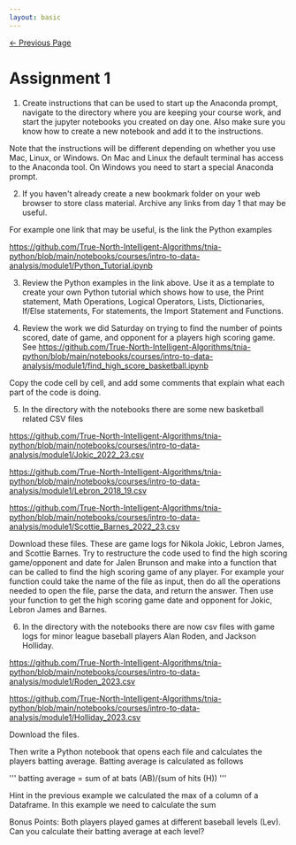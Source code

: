 ```yaml
---
layout: basic
---
```


<div class="nav-links"> 
<a href=" {{ site.baseurl }}/docs/courses/intro-to-data-analysis/module1/CSV" class="prev-link">&larr; Previous Page</a> 
</div>

# Assignment 1


1.  Create instructions that can be used to start up the Anaconda prompt, navigate to the directory where you are keeping your course work, and start the jupyter notebooks you created on day one.  Also make sure you know how to create a new notebook and add it to the instructions.  

Note that the instructions will be different depending on whether you use Mac, Linux, or Windows.  On Mac and Linux the default terminal has access to the Anaconda tool.  On Windows you need to start a special Anaconda prompt. 

2.  If you haven't already create a new bookmark folder on your web browser to store class material.  Archive any links from day 1 that may be useful.

For example one link that may be useful, is the link the Python examples 

https://github.com/True-North-Intelligent-Algorithms/tnia-python/blob/main/notebooks/courses/intro-to-data-analysis/module1/Python_Tutorial.ipynb

3.  Review the Python examples in the link above.  Use it as a template to create your own Python tutorial which shows how to use, the Print statement, Math Operations, Logical Operators, Lists, Dictionaries, If/Else statements, For statements, the Import Statement and Functions.   

4.  Review the work we did Saturday on trying to find the number of points scored, date of game, and opponent for a players high scoring game.  See https://github.com/True-North-Intelligent-Algorithms/tnia-python/blob/main/notebooks/courses/intro-to-data-analysis/module1/find_high_score_basketball.ipynb

Copy the code cell by cell, and add some comments that explain what each part of the code is doing.  

5.  In the directory with the notebooks there are some new basketball related CSV files

https://github.com/True-North-Intelligent-Algorithms/tnia-python/blob/main/notebooks/courses/intro-to-data-analysis/module1/Jokic_2022_23.csv

https://github.com/True-North-Intelligent-Algorithms/tnia-python/blob/main/notebooks/courses/intro-to-data-analysis/module1/Lebron_2018_19.csv

https://github.com/True-North-Intelligent-Algorithms/tnia-python/blob/main/notebooks/courses/intro-to-data-analysis/module1/Scottie_Barnes_2022_23.csv

Download these files.  These are game logs for Nikola Jokic, Lebron James, and Scottie Barnes.  Try to restructure the code used to find the high scoring game/opponent and date for Jalen Brunson and make into a function that can be called to find the high scoring game of any player.  For example your function could take the name of the file as input, then do all the operations needed to open the file, parse the data, and return the answer.  Then use your function to get the high scoring game date and opponent for Jokic, Lebron James and Barnes. 

6.  In the directory with the notebooks there are now csv files with game logs for minor league baseball players Alan Roden, and Jackson Holliday.  

https://github.com/True-North-Intelligent-Algorithms/tnia-python/blob/main/notebooks/courses/intro-to-data-analysis/module1/Roden_2023.csv

https://github.com/True-North-Intelligent-Algorithms/tnia-python/blob/main/notebooks/courses/intro-to-data-analysis/module1/Holliday_2023.csv


Download the files.  

Then write a Python notebook that opens each file and calculates the players batting average.  Batting average is calculated as follows

'''
batting average = sum of at bats (AB)/(sum of hits (H))
'''

Hint in the previous example we calculated the max of a column of a Dataframe.  In this example we need to calculate the sum

Bonus Points:  Both players played games at different baseball levels (Lev).  Can you calculate their batting average at each level?



